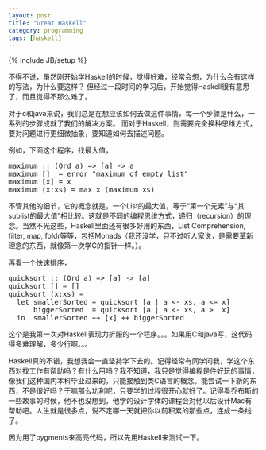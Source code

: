 ```yaml
---
layout: post
title: "Great Haskell"
category: programming
tags: [haskell]
---
```

{% include JB/setup %}

不得不说，虽然刚开始学Haskell的时候，觉得好难，经常会想，为什么会有这样的写法，为什么要这样？
但经过一段时间的学习后，开始觉得Haskell很有意思了，而且觉得不那么难了。

对于c和java来说，我们总是在想应该如何去做这件事情，每一个步骤是什么，一系列的步骤成就了我们的解决方案。
而对于Haskell，则需要完全换种思维方式，要对问题进行更细微抽象，要知道如何去描述问题。

例如，下面这个程序，找最大值，

<div class="highlight"><pre><span class="nf">maximum</span> <span class="ow">::</span> <span class="p">(</span><span class="kt">Ord</span> <span class="n">a</span><span class="p">)</span> <span class="ow">=&gt;</span> <span class="p">[</span><span class="n">a</span><span class="p">]</span> <span class="ow">-&gt;</span> <span class="n">a</span>
<span class="nf">maximum</span> <span class="kt">[]</span>  <span class="ow">=</span> <span class="ne">error</span> <span class="s">&quot;maximum of empty list&quot;</span>
<span class="nf">maximum</span> <span class="p">[</span><span class="n">x</span><span class="p">]</span> <span class="ow">=</span> <span class="n">x</span>
<span class="nf">maximum</span> <span class="p">(</span><span class="n">x</span><span class="kt">:</span><span class="n">xs</span><span class="p">)</span> <span class="ow">=</span> <span class="n">max</span> <span class="n">x</span> <span class="p">(</span><span class="n">maximum</span> <span class="n">xs</span><span class="p">)</span>
</pre></div>

不管其他的细节，它的概念就是，一个List的最大值，等于“第一个元素”与“其sublist的最大值”相比较。这就是不同的编程思维方式，递归（recursion）的理念。当然不光这些，Haskell里面还有很多好用的东西，List Comprehension, filter, map, foldr等等，包括Monads（我还没学，只不过听人家说，是需要革新理念的东西，就像第一次学C的指针一样。）。

再看一个快速排序，

<div class="highlight"><pre><span class="nf">quicksort</span> <span class="ow">::</span> <span class="p">(</span><span class="kt">Ord</span> <span class="n">a</span><span class="p">)</span> <span class="ow">=&gt;</span> <span class="p">[</span><span class="n">a</span><span class="p">]</span> <span class="ow">-&gt;</span> <span class="p">[</span><span class="n">a</span><span class="p">]</span>
<span class="nf">quicksort</span> <span class="kt">[]</span> <span class="ow">=</span> <span class="kt">[]</span>
<span class="nf">quicksort</span> <span class="p">(</span><span class="n">x</span><span class="kt">:</span><span class="n">xs</span><span class="p">)</span> <span class="ow">=</span>
  <span class="kr">let</span> <span class="n">smallerSorted</span> <span class="ow">=</span> <span class="n">quicksort</span> <span class="p">[</span><span class="n">a</span> <span class="o">|</span> <span class="n">a</span> <span class="ow">&lt;-</span> <span class="n">xs</span><span class="p">,</span> <span class="n">a</span> <span class="o">&lt;=</span> <span class="n">x</span><span class="p">]</span>
      <span class="n">biggerSorted</span>  <span class="ow">=</span> <span class="n">quicksort</span> <span class="p">[</span><span class="n">a</span> <span class="o">|</span> <span class="n">a</span> <span class="ow">&lt;-</span> <span class="n">xs</span><span class="p">,</span> <span class="n">a</span> <span class="o">&gt;</span>  <span class="n">x</span><span class="p">]</span>
  <span class="kr">in</span>  <span class="n">smallerSorted</span> <span class="o">++</span> <span class="p">[</span><span class="n">x</span><span class="p">]</span> <span class="o">++</span> <span class="n">biggerSorted</span>
</pre></div>

这个是我第一次对Haskell表现力折服的一个程序。。。如果用C和java写，这代码得多难理解，多少行啊。。。

Haskell真的不错，我想我会一直坚持学下去的。记得经常有同学问我，学这个东西对找工作有帮助吗？有什么用吗？我不知道，我只是觉得编程是件好玩的事情，像我们这种国内本科毕业过来的，只能接触到类C语言的概念。能尝试一下新的东西，不是很好吗？干嘛那么功利呢，只要学的过程很开心就好了。记得看乔布斯的一些故事的时候，他不也没想到，他学的设计字体的课程会对他以后设计Mac有帮助吧。人生就是很多点，说不定哪一天就把你以前积累的那些点，连成一条线了。

因为用了pygments来高亮代码，所以先用Haskell来测试一下。

